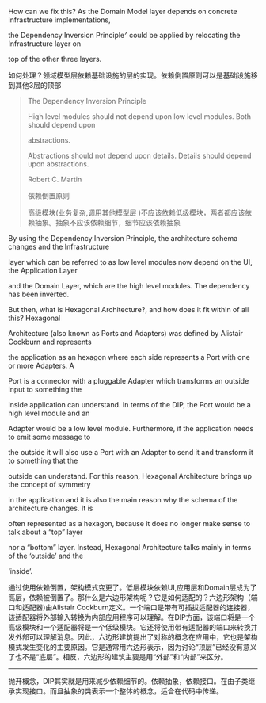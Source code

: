 How can we fix this? As the Domain Model layer depends on concrete infrastructure implementations,

the Dependency Inversion Principle⁷ could be applied by relocating the Infrastructure layer on

top of the other three layers.

如何处理？领域模型层依赖基础设施的层的实现。依赖倒置原则可以是基础设施移到其他3层的顶部

> The Dependency Inversion Principle
>
> High level modules should not depend upon low level modules. Both should depend upon
>
> abstractions.
>
> Abstractions should not depend upon details. Details should depend upon abstractions.
>
> Robert C. Martin
>
> 依赖倒置原则
>
> 高级模块\(业务复杂,调用其他模型层 \)不应该依赖低级模块，两者都应该依赖抽象。抽象不应该依赖细节，细节应该依赖抽象

By using the Dependency Inversion Principle, the architecture schema changes and the Infrastructure

layer which can be referred to as low level modules now depend on the UI, the Application Layer

and the Domain Layer, which are the high level modules. The dependency has been inverted.

But then, what is Hexagonal Architecture?, and how does it fit within of all this? Hexagonal

Architecture \(also known as Ports and Adapters\) was defined by Alistair Cockburn and represents

the application as an hexagon where each side represents a Port with one or more Adapters. A

Port is a connector with a pluggable Adapter which transforms an outside input to something the

inside application can understand. In terms of the DIP, the Port would be a high level module and an

Adapter would be a low level module. Furthermore, if the application needs to emit some message to

the outside it will also use a Port with an Adapter to send it and transform it to something that the

outside can understand. For this reason, Hexagonal Architecture brings up the concept of symmetry

in the application and it is also the main reason why the schema of the architecture changes. It is

often represented as a hexagon, because it does no longer make sense to talk about a “top” layer

nor a “bottom” layer. Instead, Hexagonal Architecture talks mainly in terms of the ‘outside’ and the

‘inside’.



通过使用依赖倒置，架构模式变更了。低层模块依赖UI,应用层和Domain层成为了高层，依赖被倒置了。那什么是六边形架构呢？它是如何适配的？六边形架构（端口和适配器\)由Alistair Cockburn定义。一个端口是带有可插拔适配器的连接器，该适配器将外部输入转换为内部应用程序可以理解。在DIP方面，该端口将是一个高级模块和一个适配器将是一个低级模块。它还将使用带有适配器的端口来转换并发外部可以理解消息。因此，六边形建筑提出了对称的概念在应用中，它也是架构模式发生变化的主要原因。它是通常用六边形表示，因为讨论“顶层”已经没有意义了也不是“底层”。相反，六边形的建筑主要是用“外部”和“内部”来区分。



---



抛开概念，DIP其实就是用来减少依赖细节的。依赖抽象，依赖接口。在由子类继承实现接口。而且抽象的类表示一个整体的概念，适合在代码中传递。






